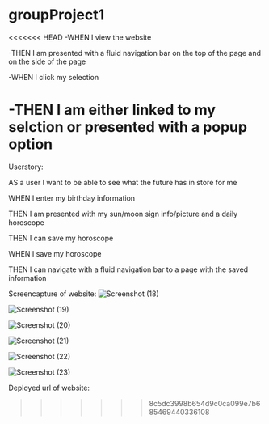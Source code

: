 # groupProject1

<<<<<<< HEAD
-WHEN I view the website

-THEN I am presented with a fluid navigation bar on the top of the page and on the side of the page

-WHEN I click my selection

-THEN I am either linked to my selction or presented with a popup option
=======
Userstory:

AS a user I want to be able to see what the future has in store for me 

WHEN I enter my birthday information

THEN I am presented with my sun/moon sign info/picture and a daily horoscope

THEN I can save my horoscope

WHEN I save my horoscope 

THEN I can navigate with a fluid navigation bar to a page with the saved information










Screencapture of website:
![Screenshot (18)](https://user-images.githubusercontent.com/107967591/185997500-744a709c-138a-447c-8851-99d89d9a4a84.png)





![Screenshot (19)](https://user-images.githubusercontent.com/107967591/185997517-b26086ad-335e-4da6-8700-8406c8bd9181.png)





![Screenshot (20)](https://user-images.githubusercontent.com/107967591/185997523-c5284b46-d4eb-4f88-be9c-20ca90f93628.png)



![Screenshot (21)](https://user-images.githubusercontent.com/107967591/185997574-f81df051-1456-491f-906e-7267bf524193.png)



![Screenshot (22)](https://user-images.githubusercontent.com/107967591/185997602-06405d17-7f94-49cc-8479-37a3f09e3c9c.png)


![Screenshot (23)](https://user-images.githubusercontent.com/107967591/185997618-acd69ccb-993f-41ce-a149-f2d5b7efc1e0.png)


Deployed url of website: 
>>>>>>> 8c5dc3998b654d9c0ca099e7b685469440336108
